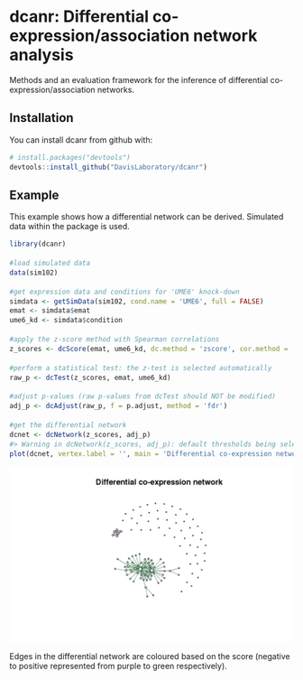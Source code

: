 
<!-- README.md is generated from README.Rmd. Please edit that file -->
dcanr: Differential co-expression/association network analysis
==============================================================

Methods and an evaluation framework for the inference of differential co-expression/association networks.

Installation
------------

You can install dcanr from github with:

``` r
# install.packages("devtools")
devtools::install_github("DavisLaboratory/dcanr")
```

Example
-------

This example shows how a differential network can be derived. Simulated data within the package is used.

``` r
library(dcanr)

#load simulated data
data(sim102)

#get expression data and conditions for 'UME6' knock-down
simdata <- getSimData(sim102, cond.name = 'UME6', full = FALSE)
emat <- simdata$emat
ume6_kd <- simdata$condition

#apply the z-score method with Spearman correlations
z_scores <- dcScore(emat, ume6_kd, dc.method = 'zscore', cor.method = 'spearman')

#perform a statistical test: the z-test is selected automatically
raw_p <- dcTest(z_scores, emat, ume6_kd)

#adjust p-values (raw p-values from dcTest should NOT be modified)
adj_p <- dcAdjust(raw_p, f = p.adjust, method = 'fdr')

#get the differential network
dcnet <- dcNetwork(z_scores, adj_p)
#> Warning in dcNetwork(z_scores, adj_p): default thresholds being selected
plot(dcnet, vertex.label = '', main = 'Differential co-expression network')
```

![](README-example-1.png)

Edges in the differential network are coloured based on the score (negative to positive represented from purple to green respectively).
